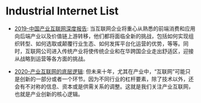 # Industrial Internet List

- [2019-中国产业互联网深度报告](https://mp.weixin.qq.com/s/kLlVRQhoLSr2vZKHEksaKw): 当互联网企业将重心从熟悉的前端消费和应用向后端产业以及价值链上游转移，他们都将面临全新的挑战，包括如何实现组织转型、如何选取或颠覆行业生态、如何发挥平台化运营的优势，等等。同时，互联网公司进入传统产业将使传统企业和在华跨国企业走出舒适区，迎接从战略到运营等各方面的挑战。

- [2020-产业互联网的底层逻辑](https://mp.weixin.qq.com/s/98B2ZkPUqGmH7n9G8CDeIg): 但未来十年，尤其在产业中，“互联网”可能只是创新的一部分或者一个环节。因为不同行业的杠杆要素，除了技术以外，还会有不对称的信息、资本或是供需关系的调整。这就是我们关注产业互联网，也就是产业创新的核心逻辑。